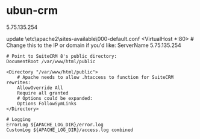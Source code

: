 # ubun-crm
5.75.135.254

update \etc\apache2\sites-available\000-default.conf
<VirtualHost *:80>
    # Change this to the IP or domain if you'd like:
    ServerName 5.75.135.254

    # Point to SuiteCRM 8's public directory:
    DocumentRoot /var/www/html/public

    <Directory "/var/www/html/public">
        # Apache needs to allow .htaccess to function for SuiteCRM rewrites:
        AllowOverride All
        Require all granted
        # Options could be expanded:
        Options FollowSymLinks
    </Directory>

    # Logging
    ErrorLog ${APACHE_LOG_DIR}/error.log
    CustomLog ${APACHE_LOG_DIR}/access.log combined
</VirtualHost>



